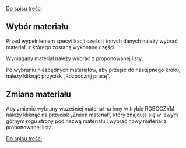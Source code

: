 [Do spisu treści](/service/doc/?cid=steklo)
## Wybór materiału

Przed wypełnieniem specyfikacji części i innych danych należy wybrać materiał, z którego zostaną wykonane części.

Wymagany materiał należy wybrać z proponowanej listy.

Po wybraniu niezbędnych materiałów, aby przejść do następnego kroku, należy kliknąć przycisk „Rozpocznij pracę”.


## Zmiana materiału

Aby zmienić wybrany wcześniej materiał na inny w trybie ROBOCZYM należy kliknąć na przycisk „Zmień materiał”, który znajduje się w lewym górnym rogu strony pod nazwą materiału i wybrać nowy materiał z proponowanej lista.

[Do spisu treści](/service/doc/?cid=steklo)